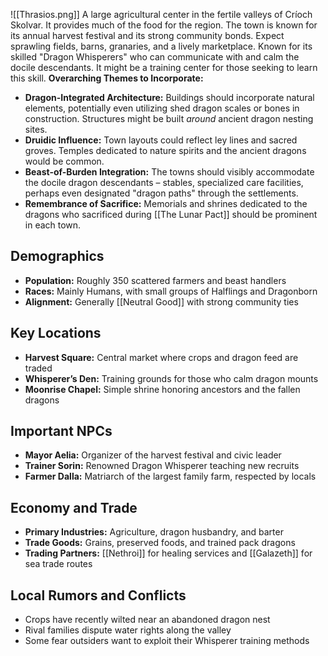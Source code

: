 ![[Thrasios.png]]
A large agricultural center in the fertile valleys of Críoch Skolvar. It provides much of the food for the region. The town is known for its annual harvest festival and its strong community bonds. Expect sprawling fields, barns, granaries, and a lively marketplace.
Known for its skilled "Dragon Whisperers" who can communicate with and calm the docile descendants. It might be a training center for those seeking to learn this skill.
**Overarching Themes to Incorporate:**

- **Dragon-Integrated Architecture:** Buildings should incorporate natural elements, potentially even utilizing shed dragon scales or bones in construction. Structures might be built _around_ ancient dragon nesting sites.
- **Druidic Influence:** Town layouts could reflect ley lines and sacred groves. Temples dedicated to nature spirits and the ancient dragons would be common.
- **Beast-of-Burden Integration:** The towns should visibly accommodate the docile dragon descendants – stables, specialized care facilities, perhaps even designated "dragon paths" through the settlements.
- **Remembrance of Sacrifice:** Memorials and shrines dedicated to the dragons who sacrificed during [[The Lunar Pact]] should be prominent in each town.
## Demographics
- **Population:** Roughly 350 scattered farmers and beast handlers
- **Races:** Mainly Humans, with small groups of Halflings and Dragonborn
- **Alignment:** Generally [[Neutral Good]] with strong community ties

## Key Locations
- **Harvest Square:** Central market where crops and dragon feed are traded
- **Whisperer’s Den:** Training grounds for those who calm dragon mounts
- **Moonrise Chapel:** Simple shrine honoring ancestors and the fallen dragons

## Important NPCs
- **Mayor Aelia:** Organizer of the harvest festival and civic leader
- **Trainer Sorin:** Renowned Dragon Whisperer teaching new recruits
- **Farmer Dalla:** Matriarch of the largest family farm, respected by locals

## Economy and Trade
- **Primary Industries:** Agriculture, dragon husbandry, and barter
- **Trade Goods:** Grains, preserved foods, and trained pack dragons
- **Trading Partners:** [[Nethroi]] for healing services and [[Galazeth]] for sea trade routes

## Local Rumors and Conflicts
- Crops have recently wilted near an abandoned dragon nest
- Rival families dispute water rights along the valley
- Some fear outsiders want to exploit their Whisperer training methods
